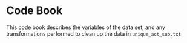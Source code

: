 # Code Book

This code book describes the variables of the data set, and any transformations performed to clean up the data in `unique_act_sub.txt` 

